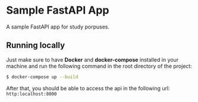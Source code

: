 # Sample FastAPI App

A sample FastAPI app for study porpuses.


## Running locally

Just make sure to have **Docker** and **docker-compose** installed in your machine and run the following command in the root directory of the project:

```bash
$ docker-compose up --build
```

After that, you should be able to access the api in the following url: `http:localhost:8000`
